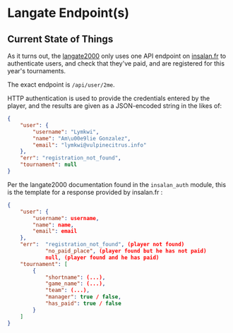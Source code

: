 # Langate Endpoint(s)

## Current State of Things

As it turns out, the [langate2000](https://github.com/Insalan/langate2000/) only
uses one API endpoint on [insalan.fr](https://www.insalan.fr/) to authenticate
users, and check that they've paid, and are registered for this year's
tournaments.

The exact endpoint is `/api/user/2me`.

HTTP authentication is used to provide the credentials entered by the player,
and the results are given as a JSON-encoded string in the likes of:

```json
{
	"user": {
		"username": "Lymkwi",
		"name": "Am\u00e9lie Gonzalez",
		"email": "lymkwi@vulpinecitrus.info"
	},
	"err": "registration_not_found",
	"tournament": null
}
```

Per the langate2000 documentation found in the `insalan_auth` module, this is
the template for a response provided by insalan.fr :
```json
{
	"user": {
		"username": username,
		"name": name,
		"email": email
	},
	"err":  "registration_not_found", (player not found)
			"no_paid_place", (player found but he has not paid)
			null, (player found and he has paid)
	"tournament": [
		{
			"shortname": (...),
			"game_name": (...),
			"team": (...),
			"manager": true / false,
			"has_paid": true / false
		}
	]
}
```
